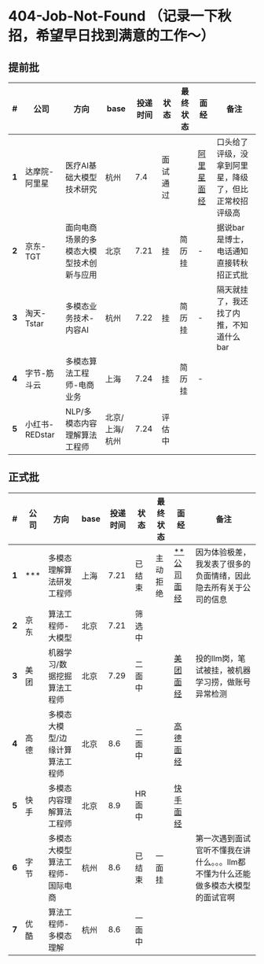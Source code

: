 # 404-Job-Not-Found （记录一下秋招，希望早日找到满意的工作～）
## 提前批
 **#**  | **公司**      | **方向**               | **base** | **投递时间** | **状态** | **最终状态** | **面经** | **备注**                
--------|-------------|----------------------|----------|----------|--------|----------|--------|-----------------------
 **1**  | 达摩院-阿里星     | 医疗AI基础大模型技术研究        | 杭州       | 7.4      | 面试通过    |         | [阿里星面经](doc/ali-star.md)        | 口头给了评级，没拿到阿里星，降级了，但比正常校招评级高                      
 **2**  | 京东-TGT      | 面向电商场景的多模态大模型技术创新与应用 | 北京       | 7.21     | 挂      | 简历挂      | -      | 据说bar是博士，电话通知直接转秋招正式批 
 **3**  | 淘天-Tstar    | 多模态业务技术-内容AI         | 杭州       | 7.22     | 挂      | 简历挂      | -      | 隔天就挂了，我还找了内推，不知道什么bar 
 **4**  | 字节-筋斗云      | 多模态算法工程师-电商业务        | 上海       | 7.24     | 挂      | 简历挂      |    -      |        |                       
 **5**  | 小红书-REDstar | NLP/多模态内容理解算法工程师     | 北京/上海/杭州 | 7.24     | 评估中    |          |        |                       
## 正式批                  
 **#**  | **公司**      | **方向**               | **base** | **投递时间** | **状态** | **最终状态** | **面经** | **备注**                
--------|-------------|----------------------|----------|----------|--------|----------|--------|-----------------------
 **1**  | ***     | 多模态理解算法研发工程师        | 上海       | 7.21      | 已结束    | 主动拒绝      | [**公司面经](doc/rubbish.md)        | 因为体验极差，我发表了很多的负面情绪，因此隐去所有关于公司的信息
 **2**  | 京东     | 算法工程师-大模型        | 北京       | 7.21      | 筛选中    |         |         |               
 **3**  | 美团     | 机器学习/数据挖掘算法工程师        | 北京       | 7.29      | 二面中    |         |[美团面经](doc/mt.md)         | 投的llm岗，笔试被挂，被机器学习捞，做账号异常检测    
 **4**  | 高德     | 多模态大模型/边缘计算算法工程师        | 北京       | 8.6      | 二面中    |         | [高德面经](doc/gd.md)        |   
 **5**  | 快手     | 多模态内容理解算法工程师        | 北京       | 8.9      | HR面中    |         |[快手面经](doc/ks.md)         |  
 **6**  | 字节     | 多模态大模型算法工程师-国际电商        | 杭州       | 8.6      | 已结束    | 一面挂        |         | 第一次遇到面试官听不懂我在讲什么。。。llm都不懂为什么还能做多模态大模型的面试官啊 
 **7**  | 优酷     | 算法工程师-多模态理解        | 杭州        | 8.6      | 一面中    |         |         |  
